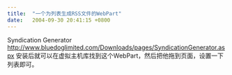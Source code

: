 ```yaml
---
title:  "一个为列表生成RSS文件的WebPart"
date:   2004-09-30 20:41:15 +0800
---
```


Syndication Generator http://www.bluedoglimited.com/Downloads/pages/SyndicationGenerator.aspx 安装后就可以在虚拟主机库找到这个WebPart，然后把他拖到页面，设置一下列表即可。  

